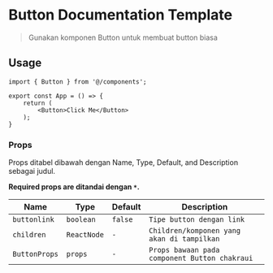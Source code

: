 # Button Documentation Template

> Gunakan komponen Button untuk membuat button biasa

## Usage

```tsx
import { Button } from '@/components';

export const App = () => {
	return (
		<Button>Click Me</Button>
	);
}
```

### Props

Props ditabel dibawah dengan Name, Type, Default, and Description sebagai judul.

**Required props are ditandai dengan `*`.**

| Name         | Type            | Default        | Description                                          |
| ------------ | --------------- | -------------- | --------------------------------------------------   |
| `buttonlink`    | `boolean`        |  `false`   | `Tipe button dengan link`         |
| `children`    | `ReactNode`        |  `-`   | `Children/komponen yang akan di tampilkan`         |
| `ButtonProps`   | `props`         |   `-`          | `Props bawaan pada component Button chakraui`       |